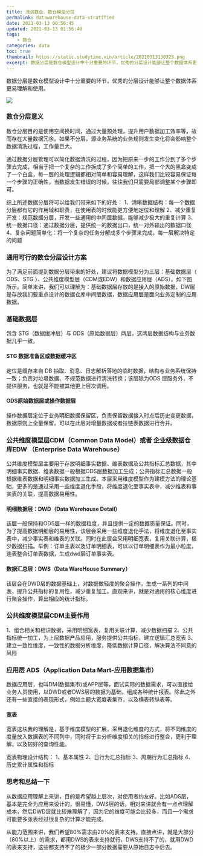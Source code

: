 ```yaml
---
title: 浅谈数仓、数仓模型分层
permalink: datawarehouse-data-stratified
date: 2021-03-13 00:56:45
updated: 2021-03-13 01:56:40
tags: 
    - 数仓
categories: data
toc: true
thumbnail: https://static.studytime.xin/article/20210313130325.png
excerpt: 数据分层是数仓模型设计中十分重要的环节，优秀的分层设计能够让整个数据体系更易理解和使用。
---
```


数据分层是数仓模型设计中十分重要的环节，优秀的分层设计能够让整个数据体系更易理解和使用。

![](https://static.studytime.xin/article/20210312000046.png)

### 数仓分层意义
  数仓分层目的是使用空间换时间，通过大量预处理，提升用户数据加工效率等，故而存在大量数据冗余。如果不分层，源业务系统的业务规则发生变化将会影响整个数据清洗过程，工作量巨大。

  通过数据分层管理可以简化数据清洗的过程，因为把原来一步的工作分到了多个步骤去完成，相当于把一个复杂的工作拆成了多个简单的工作，把一个大的黑盒变成了一个白盒，每一层的处理逻辑都相对简单和容易理解，这样我们比较容易保证每一个步骤的正确性，当数据发生错误的时候，往往我们只需要局部调整某个步骤即可。


综上所述数据分层将可以给我们带来如下的好处：
1、清晰数据结构：每一个数据分层都有它的作用域和职责，在使用表的时候能更方便地定位和理解
2、减少重复开发：规范数据分层，开发一些通用的中间层数据，能够减少极大的重复计算
3、统一数据口径：通过数据分层，提供统一的数据出口，统一对外输出的数据口径
4、复杂问题简单化：将一个复杂的任务分解成多个步骤来完成，每一层解决特定的问题

### 通用可行的数仓分层设计方案
为了满足前面提到数据分层带来的好处，建议将数据模型分为三层：基础数据层（ ODS、STG ）、公共维度模型层（CDM或EDW）和数据应用层（ADS）。如下图所示。简单来讲，我们可以理解为：基础数据层存放的是接入的原始数据，DW层是存放我们要重点设计的数据仓库中间层数据，数据应用层是面向业务定制的应用数据。


### 基础数据层
包含 STG（数据缓冲层）与 ODS（原始数据层）两层，这两层数据结构与业务数据几乎一致。

#### STG 数据准备区或数据缓冲区
定位是缓存来自 DB 抽取、消息、日志解析落地的临时数据，结构与业务系统保持一致；负责对垃圾数据、不规范数据进行清洗转换；该层除为ODS 层服务外，不提供服务，也就是不能被其他更上层次调用。

#### ODS原始数据层或操作数据层
操作数据层定位于业务明细数据保留区，负责保留数据接入时点后历史变更数据，数据原则上全量保留。可以在此层对增量数据或者拉链表数据进行合并。

### 公共维度模型层CDM（Common Data Model）或者 企业级数据仓库EDW （Enterprise Data Warehouse）
公共维度模型层主要用于存放明细事实数据、维表数据及公共指标汇总数据，其中明细事实数据、维表数据一般根据ODS层数据加工生成；公共指标汇总数据一般根据维表数据和明细事实数据加工生成。本层采用维度模型作为建模方法的理论基础，更多的是通过采用一些维度退化手段，将维度退化至事实表中，减少维表和事实表的关联，提高数据易用性。

#### 明细数据层：DWD（Data Warehouse Detail）
该层一般保持和ODS层一样的数据粒度，并且提供一定的数据质量保证。同时，为了提高数据明细层的易用性，该层会采用一些维度退化手法，将维度退化至事实表中，减少事实表和维表的关联。同时在此层会采用明细宽表，复用关联计算，极少数据扫描。举例：订单主表以及订单明细表，可以以订单明细表作为最小粒度，连表整合订单表数据，生成dwd层订单事实表。

#### 数据汇总层：DWS（Data WareHouse Summary）
该层会在DWD层的数据基础上，对数据做轻度的聚合操作，生成一系列的中间表，提升公共指标的复用性，减少重复加工。直观来讲，就是对通用的核心维度进行聚合操作，算出相应的统计指标。


### 公共维度模型层CDM主要作用
1、组合相关和相识数据，采用明细宽表，复用关联计算，减少数据扫描
2、公共指标统一加工，为上层数据产品应用，服务提供公共指标，建立逻辑汇总宽表
3、建立一致性维度，一致性的数据分析维度，降低数据计算口径，解决算法不同意的风险

### 应⽤层 ADS（Application Data Mart-应⽤数据集市）
数据应用层，也叫DM(数据集市)或APP层等，面试实际的数据需求，可以直接给业务人员使用，以DWD或者DWS层的数据为基础，组成各种统计报表。除此之外还有一些直接的表现形式，例如主题大宽度表集市，以及横表转纵表等。

#### 宽表
宽表这块我的理解是，基于维度模型的扩展，采用退化维度的方式，将不同维度的度量放入数据表的不同列中，同时将于主分析维度相关的指标进行整合，更利于理解，以及较好的查询性能。

宽表物理设计结构：
1、基本属性
2、日行为汇总指标
3、周期行为汇总指标
4、历史累计属性和指标


### 思考和总结一下
从数据应用理解上来讲，目的是希望越上层次，对使用者约友好。比如ADS层，基本是完全为应用来设计的，很易懂，DWS层的话，相对来讲就会有一点点理解成本，然后DWD层就比较难理解了，因为它的维度可能会比较多，而且一个需求可能要多张表经过很复杂的计算才能完成。

从能力范围来讲，我们希望80%需求由20%的表来支持。直接点讲，就是大部分（80%以上）的需求，都用DWS的表来支持就行，DWS支持不了的，就用DWD的表来支持，这些都支持不了的极少一部分数据需要从原始日志中后去。
